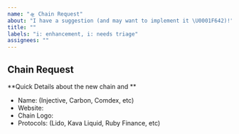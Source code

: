 ```yaml
---
name: "🛸 Chain Request"
about: "I have a suggestion (and may want to implement it \U0001F642)!"
title: ""
labels: "i: enhancement, i: needs triage"
assignees: ""
---
```


## Chain Request

**Quick Details about the new chain and **

- Name: (Injective, Carbon, Comdex, etc)
- Website:
- Chain Logo: 
- Protocols: (Lido, Kava Liquid, Ruby Finance, etc)
